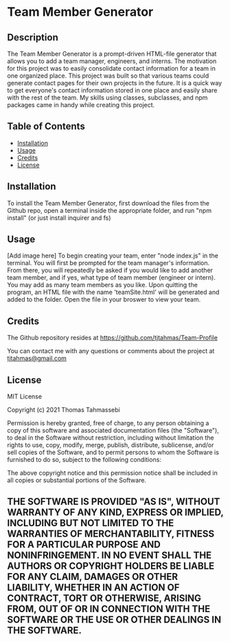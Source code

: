# Team Member Generator
## Description
The Team Member Generator is a prompt-driven HTML-file generator that allows you to add a team manager, engineers, and interns. The motivation for this project was to easily consolidate contact information for a team in one organized place. This project was built so that various teams could generate contact pages for their own projects in the future. It is a quick way to get everyone's contact information stored in one place and easily share with the rest of the team. My skills using classes, subclasses, and npm packages came in handy while creating this project. 

## Table of Contents 
- [Installation](#installation)
- [Usage](#usage)
- [Credits](#credits)
- [License](#license)

## Installation
To install the Team Member Generator, first download the files from the Github repo, open a terminal inside the appropriate folder, and run "npm install" (or just install inquirer and fs)

## Usage
[Add image here]
To begin creating your team, enter "node index.js" in the terminal. You will first be prompted for the team manager's information. From there, you will repeatedly be asked if you would like to add another team member, and if yes, what type of team member (engineer or intern). You may add as many team members as you like. Upon quitting the program, an HTML file with the name 'teamSite.html' will be generated and added to the folder. Open the file in your broswer to view your team. 

## Credits
The Github repository resides at https://github.com/tjtahmas/Team-Profile

You can contact me with any questions or comments about the project at tjtahmas@gmail.com

## License

MIT License

Copyright (c) 2021 Thomas Tahmassebi

Permission is hereby granted, free of charge, to any person obtaining a copy
of this software and associated documentation files (the "Software"), to deal
in the Software without restriction, including without limitation the rights
to use, copy, modify, merge, publish, distribute, sublicense, and/or sell
copies of the Software, and to permit persons to whom the Software is
furnished to do so, subject to the following conditions:

The above copyright notice and this permission notice shall be included in all
copies or substantial portions of the Software.

THE SOFTWARE IS PROVIDED "AS IS", WITHOUT WARRANTY OF ANY KIND, EXPRESS OR
IMPLIED, INCLUDING BUT NOT LIMITED TO THE WARRANTIES OF MERCHANTABILITY,
FITNESS FOR A PARTICULAR PURPOSE AND NONINFRINGEMENT. IN NO EVENT SHALL THE
AUTHORS OR COPYRIGHT HOLDERS BE LIABLE FOR ANY CLAIM, DAMAGES OR OTHER
LIABILITY, WHETHER IN AN ACTION OF CONTRACT, TORT OR OTHERWISE, ARISING FROM,
OUT OF OR IN CONNECTION WITH THE SOFTWARE OR THE USE OR OTHER DEALINGS IN THE
SOFTWARE.
---